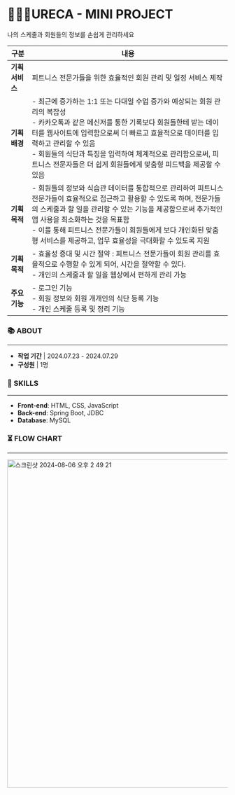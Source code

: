 # 👩🏻‍💻URECA - MINI PROJECT
나의 스케줄과 회원들의 정보를 손쉽게 관리하세요 

|**구분**|**내용**|
|------|---|
|**기획 서비스**|피트니스 전문가들을 위한 효율적인 회원 관리 및 일정 서비스 제작|
|**기획 배경**|- 최근에 증가하는 1:1 또는 다대일 수업 증가와 예상되는 회원 관리의 복잡성<br> - 카카오톡과 같은 메신저를 통한 기록보다 회원들한테 받는 데이터를 웹사이트에 입력함으로써 더 빠르고 효율적으로 데이터를 입력하고 관리할 수 있음<br> - 회원들의 식단과 특징을 입력하여 체계적으로 관리함으로써, 피트니스 전문자들은 더 쉽게 회원들에게 맞춤형 피드백을 제공할 수 있음|
|**기획 목적**|- 회원들의 정보와 식습관 데이터를 통합적으로 관리하여 피트니스 전문가들이 효율적으로 접근하고 활용할 수 있도록 하며, 전문가들의 스케줄과 할 일을 관리할 수 있는 기능을 제공함으로써 추가적인 앱 사용을 최소화하는 것을 목표함<br> - 이를 통해 피트니스 전문가들이 회원들에게 보다 개인화된 맞춤형 서비스를 제공하고, 업무 효율성을 극대화할 수 있도록 지원|
|**기획 목적**| - 효율성 증대 및 시간 절약 : 피트니스 전문가들이 회원 관리를 효율적으로 수행할 수 있게 되어, 시간을 절약할 수 있다.<br> - 개인의 스케줄과 할 일을 웹상에서 편하게 관리 가능|
|**주요 기능**| - 로그인 기능<br>- 회원 정보와 회원 개개인의 식단 등록 기능<br> - 개인 스케줄 등록 및 정리 기능 

### 📚 ABOUT 
-----
- **작업 기간** | 2024.07.23 - 2024.07.29
- **구성원** | 1명

### 🔨 SKILLS
----
- **Front-end**: HTML, CSS, JavaScript
- **Back-end**: Spring Boot, JDBC
- **Database**: MySQL
### ⏳ FLOW CHART 
-----
<img width="750" alt="스크린샷 2024-08-06 오후 2 49 21" src="https://github.com/user-attachments/assets/ca9ab448-66bd-4447-a802-99e4d7ce860e">


